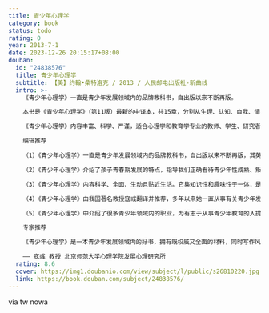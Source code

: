 ```yaml
---
title: 青少年心理学
category: book
status: todo
rating: 0
year: 2013-7-1
date: 2023-12-26 20:15:17+08:00
douban:
  id: "24838576"
  title: 青少年心理学
  subtitle: 【美】约翰•桑特洛克 / 2013 / 人民邮电出版社-新曲线
  intro: >-
    《青少年心理学》一直是青少年发展领域内的品牌教科书，自出版以来不断再版。

    本书是《青少年心理学》（第11版）最新的中译本，共15章，分别从生理、认知、自我、情感、人格、性别、性、道德、价值观、健康等重要方面系统地介绍了青少年这一群体的发展特点。凸显了青少年发展过程中的优势特点，指出了影响青少年发展的社会环境因素，以及发展过程中易出现的问题。并就问题提出了相应的对策，具有很强的实践价值。

    《青少年心理学》内容丰富、科学、严谨，适合心理学和教育学专业的教师、学生、研究者以及关注青少年成长的家长阅读。

    编辑推荐

    （1）《青少年心理学》一直是青少年发展领域内的品牌教科书，自出版以来不断再版，其英文版已更新至第14版，深受广大读者欢迎。

    （2）《青少年心理学》介绍了孩子青春期发展的特点，指导我们正确看待青少年性成熟、叛逆、情绪风暴等问题，具有非常强的实践意义。

    （3）《青少年心理学》内容科学、全面、生动且贴近生活。它集知识性和趣味性于一体，是每个关注青少年健康发展的人必备的优秀读物。

    （4）《青少年心理学》由我国著名教授寇彧翻译并推荐，多年以来她一直从事有关青少年发展的研究，对该领域有深刻的认识，确保了本书的科学价值和翻译质量。

    （5）《青少年心理学》中介绍了很多青少年领域内的职业，为有志于从事青少年教育的人提供了从业参考。

    专家推荐

    《青少年心理学》是一本青少年发展领域内的好书，拥有既权威又全面的材料，同时写作风趣诙谐。这本书长期被用作美国各高校的发展心理学教材。阅读这本书的过程，可以说是一种享受，它引人入胜地帮助青少年一层层地揭开自己的神秘面纱，去洞察自己的内心世界；它也娓娓道来地引导着家长和教师去回顾自己的成长，理解自己儿女或学生的种种令人费解的行为；它更是循循善诱地帮助学生去学习研究个体成长的过程，特别是青少年的成长过程。

    —— 寇彧 教授 北京师范大学心理学院发展心理研究所
  rating: 8.6
  cover: https://img1.doubanio.com/view/subject/l/public/s26810220.jpg
  link: https://book.douban.com/subject/24838576/
---
```


via tw nowa 
